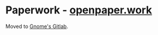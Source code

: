 # Paperwork - [openpaper.work](https://openpaper.work/)

Moved to [Gnome's Gitlab](https://gitlab.gnome.org/World/OpenPaperwork/paperwork).
